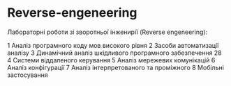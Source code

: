 # Reverse-engeneering

Лабораторні роботи зі зворотньої інженирії (Reverse engeneering):

  1 Аналiз програмного коду мов високого рiвня
  2 Засоби автоматизацiї аналiзу
  3 Динамiчний аналiз шкiдливого програмного забезпечення 28
  4 Системи вiддаленого керування
  5 Аналiз мережевих комунiкацiй
  6 Аналiз конфiгурацiї
  7 Аналiз iнтерпретованого та промiжного
  8 Мобiльнi застосування
  
  

